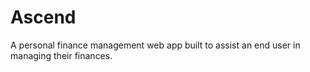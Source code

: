 # Ascend
A personal finance management web app built to assist an end user in managing their finances.
